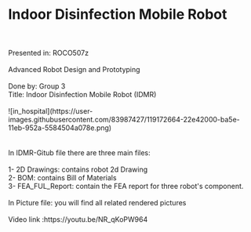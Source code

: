 # Indoor Disinfection Mobile Robot
<br />
<br />Presented in: ROCO507z
<br />
<br />Advanced Robot Design and Prototyping
<br />
<br />Done by: Group 3
<br />Title: Indoor Disinfection Mobile Robot (IDMR)
<br />
<br />![in_hospital](https://user-images.githubusercontent.com/83987427/119172664-22e42000-ba5e-11eb-952a-5584504a078e.png)

<br />
<br />
<br />In IDMR-Gitub file there are three main files:
<br />
<br />1- 2D Drawings: contains robot 2d Drawing
<br />2- BOM: contains Bill of Materials
<br />3- FEA_FUL_Report: contain the FEA report for three robot's component.
<br />
<br />In Picture file: you will find all related rendered pictures
<br />
<br />Video link :https://youtu.be/NR_qKoPW964
<br />
<br />
<br />
